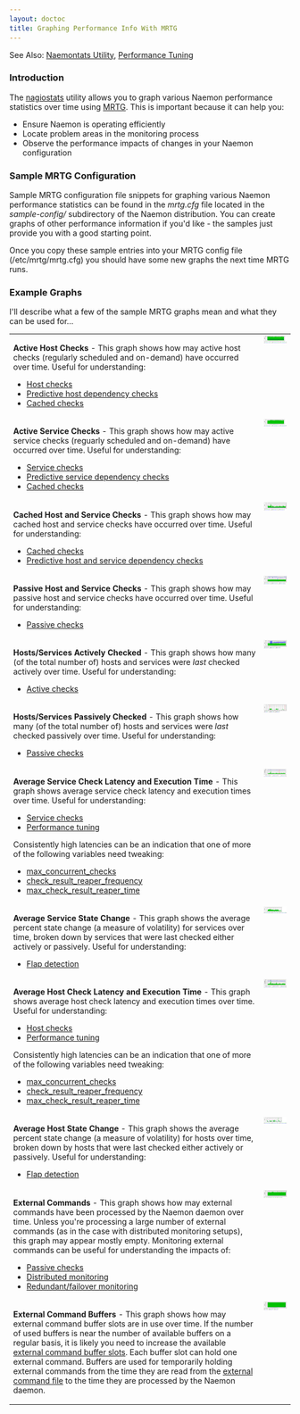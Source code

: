 ```yaml
---
layout: doctoc
title: Graphing Performance Info With MRTG
---
```



<span class="glyphicon glyphicon-arrow-right"></span> See Also: <a href="nagiostats.html">Naemontats Utility</a>, <a href="tuning.html">Performance Tuning</a>

### Introduction

The <a href="nagiostats.html">nagiostats</a> utility allows you to graph various Naemon performance statistics over time using <a href="http://oss.oetiker.ch/mrtg/">MRTG</a>.  This is important because it can help you:

<ul>
<li>Ensure Naemon is operating efficiently</li>
<li>Locate problem areas in the monitoring process</li>
<li>Observe the performance impacts of changes in your Naemon configuration</li>
</ul>

### Sample MRTG Configuration

Sample MRTG configuration file snippets for graphing various Naemon performance statistics can be found in the <i>mrtg.cfg</i> file located in the <i>sample-config/</i> subdirectory of the Naemon distribution.  You can create graphs of other performance information if you'd like - the samples just provide you with a good starting point.

Once you copy these sample entries into your MRTG config file (/etc/mrtg/mrtg.cfg) you should have some new graphs the next time MRTG runs.

### Example Graphs

I'll describe what a few of the sample MRTG graphs mean and what they can be used for...

<table border="0" class="Default" cellpadding="10">
<tr>
<td valign="top">
<p>
<b>Active Host Checks</b> - This graph shows how may active host checks (regularly scheduled and on-demand) have occurred over time.  Useful for understanding:
</p>
<ul>
<li><a href="hostchecks.html">Host checks</a></li>
<li><a href="dependencychecks.html">Predictive host dependency checks</a></li>
<li><a href="cachedchecks.html">Cached checks</a></li>
</ul>
</td>
<td valign="top">
<img src="/images/mrtg-activehostchecks.png" border="0" alt="Active Host Checks">
</td>
</tr>
<tr>
<td valign="top">
<p>
<b>Active Service Checks</b> - This graph shows how may active service checks (reguarly scheduled and on-demand) have occurred over time.  Useful for understanding:
</p>
<ul>
<li><a href="servicechecks.html">Service checks</a></li>
<li><a href="dependencychecks.html">Predictive service dependency checks</a></li>
<li><a href="cachedchecks.html">Cached checks</a></li>
</ul>
</td>
<td valign="top">
<img src="/images/mrtg-activeservicechecks.png" border="0" alt="Active Service Checks">
</td>
</tr>
<tr>
<td valign="top">
<p>
<b>Cached Host and Service Checks</b> - This graph shows how may cached host and service checks have occurred over time.  Useful for understanding:
</p>
<ul>
<li><a href="cachedchecks.html">Cached checks</a></li>
<li><a href="dependencychecks.html">Predictive host and service dependency checks</a></li>
</ul>
</td>
<td valign="top">
<img src="/images/mrtg-cachedchecks.png" border="0" alt="Cached Host and Service Checks">
</td>
</tr>
<tr>
<td valign="top">
<p>
<b>Passive Host and Service Checks</b> - This graph shows how may passive host and service checks have occurred over time.  Useful for understanding:
</p>
<ul>
<li><a href="passivechecks.html">Passive checks</a></li>
</ul>
</td>
<td valign="top">
<img src="/images/mrtg-passivechecks.png" border="0" alt="Passive Host and Service Checks">
</td>
</tr>
<tr>
<td valign="top">
<p>
<b>Hosts/Services Actively Checked</b> - This graph shows how many (of the total number of) hosts and services were <i>last</i> checked actively over time.  Useful for understanding:
</p>
<ul>
<li><a href="activechecks.html">Active checks</a></li>
</ul>
</td>
<td valign="top">
<img src="/images/mrtg-activelychecked.png" border="0" alt="Hosts/Services Actively Checked">
</td>
</tr>
<tr>
<td valign="top">
<p>
<b>Hosts/Services Passively Checked</b> - This graph shows how many (of the total number of) hosts and services were <i>last</i> checked passively over time.  Useful for understanding:
</p>
<ul>
<li><a href="passivechecks.html">Passive checks</a></li>
</ul>
</td>
<td valign="top">
<img src="/images/mrtg-passivelychecked.png" border="0" alt="Hosts/Services Passively Checked">
</td>
</tr>
<tr>
<td valign="top">
<p>
<b>Average Service Check Latency and Execution Time</b> - This graph shows average service check latency and execution times over time.  Useful for understanding:
</p>
<ul>
<li><a href="servicechecks.html">Service checks</a></li>
<li><a href="tuning.html">Performance tuning</a></li>
</ul>
<p>
Consistently high latencies can be an indication that one of more of the following variables need tweaking:
</p>
<ul>
<li><a href="configmain.html#max_concurrent_checks">max_concurrent_checks</a></li>
<li><a href="configmain.html#check_result_reaper_frequency">check_result_reaper_frequency</a></li>
<li><a href="configmain.html#max_check_result_reaper_time">max_check_result_reaper_time</a></li>
</ul>
</td>
<td valign="top">
<img src="/images/mrtg-serviceperfstats.png" border="0" alt="Average Service Check Latency and Execution Time">
</td>
</tr>
<tr>
<td valign="top">
<p>
<b>Average Service State Change</b> - This graph shows the average percent state change (a measure of volatility) for services over time, broken down by services that were last checked either actively or passively.  Useful for understanding:
</p>
<ul>
<li><a href="flapping.html">Flap detection</a></li>
</ul>
</td>
<td valign="top">
<img src="/images/mrtg-servicestatechange.png" border="0" alt="Average Service State Change">
</td>
</tr>
<tr>
<td valign="top">
<p>
<b>Average Host Check Latency and Execution Time</b> - This graph shows average host check latency and execution times over time.  Useful for understanding:
</p>
<ul>
<li><a href="hostchecks.html">Host checks</a></li>
<li><a href="tuning.html">Performance tuning</a></li>
</ul>
<p>
Consistently high latencies can be an indication that one of more of the following variables need tweaking:
</p>
<ul>
<li><a href="configmain.html#max_concurrent_checks">max_concurrent_checks</a></li>
<li><a href="configmain.html#check_result_reaper_frequency">check_result_reaper_frequency</a></li>
<li><a href="configmain.html#max_check_result_reaper_time">max_check_result_reaper_time</a></li>
</ul>
</td>
<td valign="top">
<img src="/images/mrtg-hostperfstats.png" border="0" alt="Average Host Check Latency and Execution Time">
</td>
</tr>
<tr>
<td valign="top">
<p>
<b>Average Host State Change</b> - This graph shows the average percent state change (a measure of volatility) for hosts over time, broken down by hosts that were last checked either actively or passively.  Useful for understanding:
</p>
<ul>
<li><a href="flapping.html">Flap detection</a></li>
</ul>
</td>
<td valign="top">
<img src="/images/mrtg-hoststatechange.png" border="0" alt="Average Host State Change">
</td>
</tr>
<tr>
<td valign="top">
<p>
<b>External Commands</b> - This graph shows how may external commands have been processed by the Naemon daemon over time. Unless you're processing a large number of external commands (as in the case with distributed monitoring setups), this graph may appear mostly empty. Monitoring external commands can be useful for understanding the impacts of:
</p>
<ul>
<li><a href="passivechecks.html">Passive checks</a></li>
<li><a href="distributed.html">Distributed monitoring</a></li>
<li><a href="redundancy.html">Redundant/failover monitoring</a></li>
</ul>
</td>
<td valign="top">
<img src="/images/mrtg-externalcommands.png" border="0" alt="External Commands">
</td>
</tr>
<tr>
<td valign="top">
<p>
<b>External Command Buffers</b> - This graph shows how may external command buffer slots are in use over time.  If the number of used buffers is near the number of available buffers on a regular basis, it is likely you need to increase the available <a href="configmain.html#external_command_buffer_slots">external command buffer slots</a>.  Each buffer slot can hold one external command.   Buffers are used for temporarily holding external commands from the time they are read from the <a href="configmain.html#command_file">external command file</a> to the time they are processed by the Naemon daemon.
</p>
</td>
<td valign="top">
<img src="/images/mrtg-commandbuffers.png" border="0" alt="External Command Buffers">
</td>
</tr>
</table>
